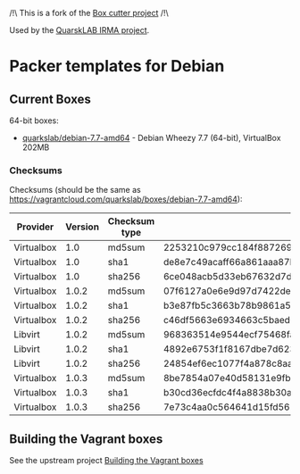 /!\ This is a fork of the [Box cutter project](https://github.com/boxcutter/debian) /!\


Used by the [QuarskLAB IRMA project](http://irma.quarkslab.com/).


# Packer templates for Debian

## Current Boxes

64-bit boxes:

* [quarkslab/debian-7.7-amd64](https://vagrantcloud.com/quarkslab/boxes/debian-7.7-amd64) - Debian Wheezy 7.7 (64-bit), VirtualBox 202MB


### Checksums

Checksums (should be the same as https://vagrantcloud.com/quarkslab/boxes/debian-7.7-amd64):

| Provider   | Version | Checksum type | Value                                                            |
| ---------- | ------- | ------------- | ---------------------------------------------------------------- |
| Virtualbox | 1.0     | md5sum        | 2253210c979cc184f8872691ecbb3df3                                 |
| Virtualbox | 1.0     | sha1          | de8e7c49acaff66a861aaa87b40b704f067ba13f                         |
| Virtualbox | 1.0     | sha256        | 6ce048acb5d33eb67632d7dfb9c517020bb9afa83024ca59bf9fc693b1ee80bf |
| Virtualbox | 1.0.2   | md5sum        | 07f6127a0e6e9d97d7422de0c58d6e9d                                 |
| Virtualbox | 1.0.2   | sha1          | b3e87fb5c3663b78b9861a55f7d1c22634392864                         |
| Virtualbox | 1.0.2   | sha256        | c46df5663e6934663c5baed04b84523bceb44f29c63a7b37ee2641d82f290c9a |
| Libvirt    | 1.0.2   | md5sum        | 968363514e9544ecf75468fae2423fb8                                 |
| Libvirt    | 1.0.2   | sha1          | 4892e6753f1f8167dbe7d62368f5c8be3cda2637                         |
| Libvirt    | 1.0.2   | sha256        | 24854ef6ec1077f4a878c8aa322311b2f24d6a01a5a038eb45caec73fb23f1d1 |
| Virtualbox | 1.0.3   | md5sum        | 8be7854a07e40d58131e9fbbf6221a1a                                 |
| Virtualbox | 1.0.3   | sha1          | b30cd36ecfdc4f4a8838b30ab05a9a39bfda6c1e                         |
| Virtualbox | 1.0.3   | sha256        | 7e73c4aa0c564641d15fd5624e13259768a321e521746bdb004219f989d1a231 |


## Building the Vagrant boxes

See the upstream project [Building the Vagrant boxes](https://github.com/boxcutter/debian#building-the-vagrant-boxes)
